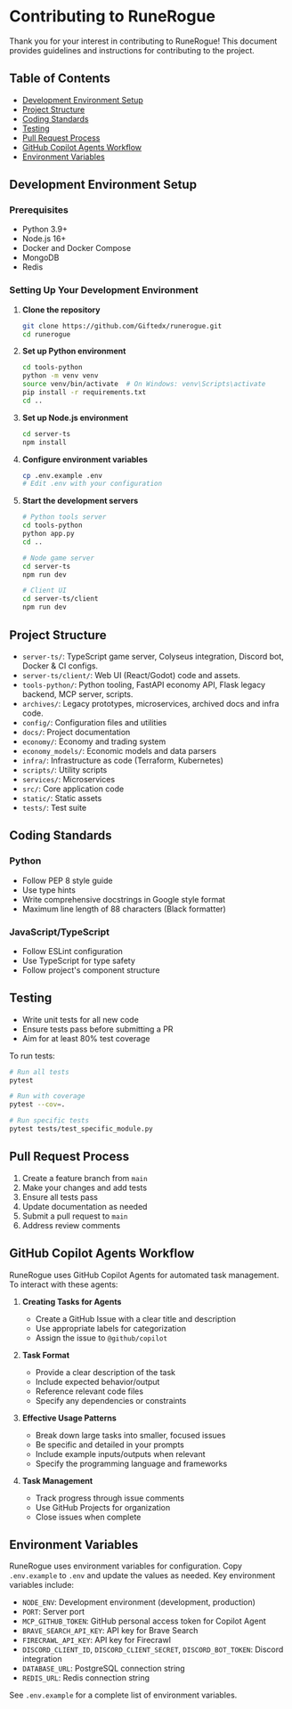 # Contributing to RuneRogue

Thank you for your interest in contributing to RuneRogue! This document provides guidelines and instructions for contributing to the project.

## Table of Contents

- [Development Environment Setup](#development-environment-setup)
- [Project Structure](#project-structure)
- [Coding Standards](#coding-standards)
- [Testing](#testing)
- [Pull Request Process](#pull-request-process)
- [GitHub Copilot Agents Workflow](#github-copilot-agents-workflow)
- [Environment Variables](#environment-variables)

## Development Environment Setup

### Prerequisites

- Python 3.9+
- Node.js 16+
- Docker and Docker Compose
- MongoDB
- Redis

### Setting Up Your Development Environment

1. **Clone the repository**

   ```bash
   git clone https://github.com/Giftedx/runerogue.git
   cd runerogue
   ```

2. **Set up Python environment**

   ```bash
   cd tools-python
   python -m venv venv
   source venv/bin/activate  # On Windows: venv\Scripts\activate
   pip install -r requirements.txt
   cd ..
   ```

3. **Set up Node.js environment**

   ```bash
   cd server-ts
   npm install
   ```

4. **Configure environment variables**

   ```bash
   cp .env.example .env
   # Edit .env with your configuration
   ```

5. **Start the development servers**

   ```bash
   # Python tools server
   cd tools-python
   python app.py
   cd ..

   # Node game server
   cd server-ts
   npm run dev

   # Client UI
   cd server-ts/client
   npm run dev
   ```

## Project Structure

- `server-ts/`: TypeScript game server, Colyseus integration, Discord bot, Docker & CI configs.
- `server-ts/client/`: Web UI (React/Godot) code and assets.
- `tools-python/`: Python tooling, FastAPI economy API, Flask legacy backend, MCP server, scripts.
- `archives/`: Legacy prototypes, microservices, archived docs and infra code.
- `config/`: Configuration files and utilities
- `docs/`: Project documentation
- `economy/`: Economy and trading system
- `economy_models/`: Economic models and data parsers
- `infra/`: Infrastructure as code (Terraform, Kubernetes)
- `scripts/`: Utility scripts
- `services/`: Microservices
- `src/`: Core application code
- `static/`: Static assets
- `tests/`: Test suite

## Coding Standards

### Python

- Follow PEP 8 style guide
- Use type hints
- Write comprehensive docstrings in Google style format
- Maximum line length of 88 characters (Black formatter)

### JavaScript/TypeScript

- Follow ESLint configuration
- Use TypeScript for type safety
- Follow project's component structure

## Testing

- Write unit tests for all new code
- Ensure tests pass before submitting a PR
- Aim for at least 80% test coverage

To run tests:

```bash
# Run all tests
pytest

# Run with coverage
pytest --cov=.

# Run specific tests
pytest tests/test_specific_module.py
```

## Pull Request Process

1. Create a feature branch from `main`
2. Make your changes and add tests
3. Ensure all tests pass
4. Update documentation as needed
5. Submit a pull request to `main`
6. Address review comments

## GitHub Copilot Agents Workflow

RuneRogue uses GitHub Copilot Agents for automated task management. To interact with these agents:

1. **Creating Tasks for Agents**

   - Create a GitHub Issue with a clear title and description
   - Use appropriate labels for categorization
   - Assign the issue to `@github/copilot`

2. **Task Format**

   - Provide a clear description of the task
   - Include expected behavior/output
   - Reference relevant code files
   - Specify any dependencies or constraints

3. **Effective Usage Patterns**

   - Break down large tasks into smaller, focused issues
   - Be specific and detailed in your prompts
   - Include example inputs/outputs when relevant
   - Specify the programming language and frameworks

4. **Task Management**
   - Track progress through issue comments
   - Use GitHub Projects for organization
   - Close issues when complete

## Environment Variables

RuneRogue uses environment variables for configuration. Copy `.env.example` to `.env` and update the values as needed. Key environment variables include:

- `NODE_ENV`: Development environment (development, production)
- `PORT`: Server port
- `MCP_GITHUB_TOKEN`: GitHub personal access token for Copilot Agent
- `BRAVE_SEARCH_API_KEY`: API key for Brave Search
- `FIRECRAWL_API_KEY`: API key for Firecrawl
- `DISCORD_CLIENT_ID`, `DISCORD_CLIENT_SECRET`, `DISCORD_BOT_TOKEN`: Discord integration
- `DATABASE_URL`: PostgreSQL connection string
- `REDIS_URL`: Redis connection string

See `.env.example` for a complete list of environment variables.
